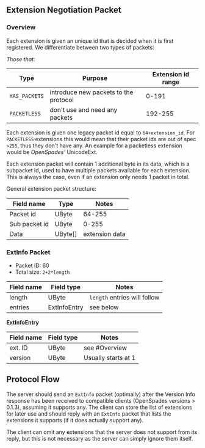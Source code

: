 ## Extension Negotiation Packet

### Overview

Each extension is given an unique id that is decided when it is first
registered. We differentiate between two types of packets:

*Those that:*

| Type          | Purpose                               | Extension id range |
| ------------- | ------------------------------------- | ------------------ |
| `HAS_PACKETS` | introduce new packets to the protocol | 0-191              |
| `PACKETLESS`  | don't use and need any packets        | 192-255            |

Each extension is given one legacy packet id equal to `64+extension_id`.
For `PACKETLESS` extensions this would mean that their packet ids are out
of spec `>255`, thus they don't have any.
An example for a packetless extension would be *OpenSpades'* UnicodeExt.

Each extension packet will contain 1 additional byte in its data, which is a
subpacket id, used to have multiple packets available for each extension. This
is always the case, even if an extension only needs 1 packet in total.

General extension packet structure:

| Field name    | Type      | Notes          |
| ------------- | --------- | -------------- |
| Packet id     | UByte     | 64-255         |
| Sub packet id | UByte     | 0-255          |
| Data          | UByte[]   | extension data |

### ExtInfo Packet

* Packet ID: 60
* Total size: `2+2*length`

| Field name | Field type   | Notes                        |
| ---------- | ------------ | ---------------------------- |
| length     | UByte        | `length` entries will follow |
| entries    | ExtInfoEntry | see below                    |

**ExtInfoEntry**

| Field name | Field type | Notes               |
| ---------- | ---------- | ------------------- |
| ext. ID    | UByte      | see #Overview       |
| version    | UByte      | Usually starts at 1 |

## Protocol Flow

The server should send an `ExtInfo` packet (optimally) after the Version Info response has been received to compatible clients
(OpenSpades versions > 0.1.3),
assuming it supports any. The client can store the list of extensions for later use and should
reply with an `ExtInfo` packet that lists the extensions it supports (if it does actually support any).

The client can omit any extensions that the server does not support from its
reply, but this is not necessary as the server can simply ignore them itself.
